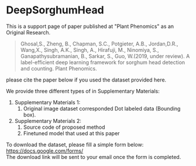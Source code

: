# DeepSorghumHead
This is a support page of paper published at "Plant Phenomics" as an Original Research. 

>Ghosal,S., Zheng, B., Chapman, S.C., Potgieter, A.B., Jordan,D.R., Wang,X., Singh, A.K., Singh, A., Hirafuji, M., Ninomiya, S., Ganapathysubramanian, B., Sarkar, S., Guo, W.(2019, under review). A label-efficient deep learning framework for sorghum head detection and counting. Plant Phenomics.

please cite the paper below if you used the dataset provided here.

We provide three different types of in Supplementary Materials: 
1. Supplementary Materials 1:
   1)	Original image dataset corresponded Dot labeled data (Bounding box). 
2. Supplementary Materials 2:
   1) Source code of proposed method
   2) Finetuned model that used at this paper

To download the dataset, please fill a simple form below:
https://docs.google.com/forms/  
The download link will be sent to your email once the form is completed. 


